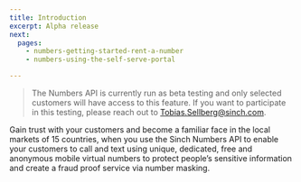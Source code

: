 ```yaml
---
title: Introduction
excerpt: Alpha release
next:
  pages:
    - numbers-getting-started-rent-a-number
    - numbers-using-the-self-serve-portal

---
```

> The Numbers API is currently run as beta testing and only selected customers will have access to this feature. If you want to participate in this testing, please reach out to [Tobias.Sellberg@sinch.com](tobias.sellberg@sinch.com).

Gain trust with your customers and become a familiar face in the local markets of 15 countries, when you use the Sinch Numbers API to enable your customers to call and text using unique, dedicated, free and anonymous mobile virtual numbers to protect people’s sensitive information and create a fraud proof service via number masking.
